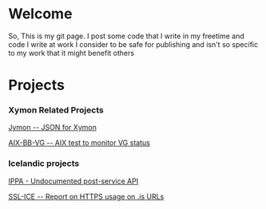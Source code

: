 # Welcome 
So, This is my git page. I post some code that I write in my freetime and code I write at work I consider to be safe for publishing and 
isn't so specific to my work that it might benefit others

# Projects

### Xymon Related Projects

[Jymon -- JSON for Xymon](https://github.com/gbit-is/Jymon)

[AIX-BB-VG -- AIX test to monitor VG status](https://github.com/gbit-is/aix-bb-vg)

### Icelandic projects

[IPPA - Undocumented post-service API](https://github.com/gbit-is/ippa)

[SSL-ICE -- Report on HTTPS usage on .is URLs](https://github.com/gbit-is/sslice)
